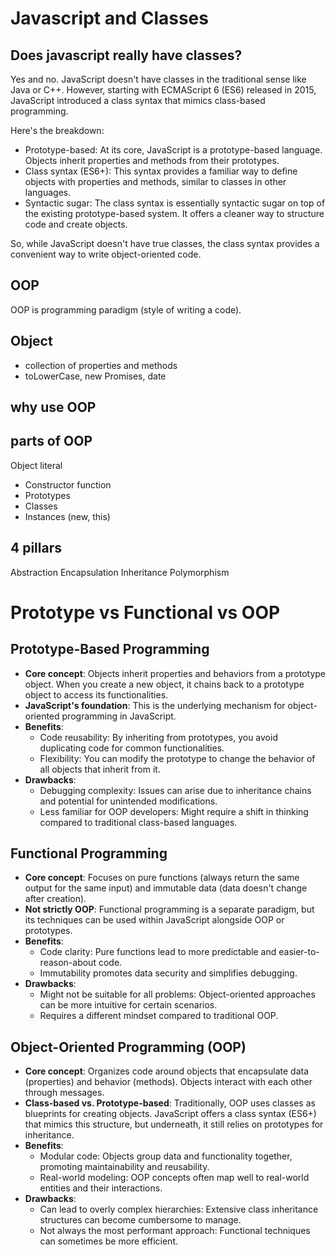 # Javascript and Classes
## Does javascript really have classes?
Yes and no. JavaScript  doesn't have classes in the traditional sense like Java or C++. However, starting with ECMAScript 6 (ES6) released in 2015, JavaScript introduced a class syntax that mimics class-based programming.

Here's the breakdown:

- Prototype-based: At its core, JavaScript is a prototype-based language. Objects inherit properties and methods from their prototypes.
- Class syntax (ES6+): This syntax provides a familiar way to define objects with properties and methods, similar to classes in other languages.
- Syntactic sugar: The class syntax is essentially syntactic sugar on top of the existing prototype-based system. It offers a cleaner way to structure code and create objects.

So, while JavaScript doesn't have true classes, the class syntax provides a convenient way to write object-oriented code.



## OOP
OOP is programming paradigm (style of writing a code).
## Object
- collection of properties and methods
- toLowerCase, new Promises, date

## why use OOP

## parts of OOP
Object literal 

- Constructor function
- Prototypes
- Classes
- Instances (new, this)


## 4 pillars
Abstraction
Encapsulation
Inheritance
Polymorphism
# Prototype vs Functional vs OOP

## Prototype-Based Programming
- **Core concept**: Objects inherit properties and behaviors from a prototype object. When you create a new object, it chains back to a prototype object to access its functionalities.
- **JavaScript's foundation**: This is the underlying mechanism for object-oriented programming in JavaScript.
- **Benefits**:
  - Code reusability: By inheriting from prototypes, you avoid duplicating code for common functionalities.
  - Flexibility: You can modify the prototype to change the behavior of all objects that inherit from it.
- **Drawbacks**:
  - Debugging complexity: Issues can arise due to inheritance chains and potential for unintended modifications.
  - Less familiar for OOP developers: Might require a shift in thinking compared to traditional class-based languages.

## Functional Programming
- **Core concept**: Focuses on pure functions (always return the same output for the same input) and immutable data (data doesn't change after creation).
- **Not strictly OOP**: Functional programming is a separate paradigm, but its techniques can be used within JavaScript alongside OOP or prototypes.
- **Benefits**:
  - Code clarity: Pure functions lead to more predictable and easier-to-reason-about code.
  - Immutability promotes data security and simplifies debugging.
- **Drawbacks**:
  - Might not be suitable for all problems: Object-oriented approaches can be more intuitive for certain scenarios.
  - Requires a different mindset compared to traditional OOP.

## Object-Oriented Programming (OOP)
- **Core concept**: Organizes code around objects that encapsulate data (properties) and behavior (methods). Objects interact with each other through messages.
- **Class-based vs. Prototype-based**: Traditionally, OOP uses classes as blueprints for creating objects. JavaScript offers a class syntax (ES6+) that mimics this structure, but underneath, it still relies on prototypes for inheritance.
- **Benefits**:
  - Modular code: Objects group data and functionality together, promoting maintainability and reusability.
  - Real-world modeling: OOP concepts often map well to real-world entities and their interactions.
- **Drawbacks**:
  - Can lead to overly complex hierarchies: Extensive class inheritance structures can become cumbersome to manage.
  - Not always the most performant approach: Functional techniques can sometimes be more efficient.
